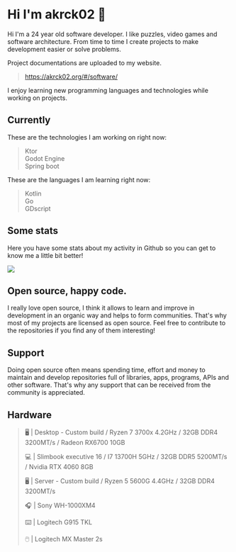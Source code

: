 # Hi I'm akrck02 👋
Hi I'm a 24 year old software developer. I like puzzles, video games and software architecture.
From time to time I create projects to make development easier or solve problems. 

Project documentations are uploaded to my website.

> https://akrck02.org/#/software/

I enjoy learning new programming languages and technologies while working on projects. 

## Currently 
These are the technologies I am working on right now:

> Ktor
> <br>Godot Engine
> <br>Spring boot

These are the languages I am learning right now:

> Kotlin
> <br>Go
> <br>GDscript



## Some stats
Here you have some stats about my activity in Github so you can get to know me a little bit better!

<image src="github-metrics.svg ">

  
## Open source, happy code.
I really love open source, I think it allows to learn and improve in development in an organic way and helps to form communities.
That's why most of my projects are licensed as open source. Feel free to contribute to the repositories if you find any of them interesting! 

## Support 
Doing open source often means spending time, effort and money to maintain and develop repositories full of libraries, apps, programs, APIs and other software.
That's why any support that can be received from the community is appreciated.

## Hardware
>🖥️ | Desktop - Custom build / Ryzen 7 3700x 4.2GHz / 32GB DDR4 3200MT/s / Radeon RX6700 10GB
>
>💻 | Slimbook executive 16 / I7 13700H 5GHz / 32GB DDR5 5200MT/s / Nvidia RTX 4060 8GB
>
>🖥️ | Server - Custom build / Ryzen 5 5600G 4.4GHz / 32GB DDR4 3200MT/s
>
>🎧 | Sony WH-1000XM4
>
>⌨️ | Logitech G915 TKL 
>
>🖱️ | Logitech MX Master 2s


<!--
| Valhalla user api | [![building](https://github.com/akrck02/valhalla-user-api/actions/workflows/publish_version.yaml/badge.svg)](https://github.com/akrck02/valhalla-user-api/actions/workflows/publish_version.yaml)|
| Valhalla project api | [![building](https://github.com/akrck02/valhalla-project-api/actions/workflows/publish_version.yaml/badge.svg)](https://github.com/akrck02/valhalla-project-api/actions/workflows/publish_version.yaml)|
-->


